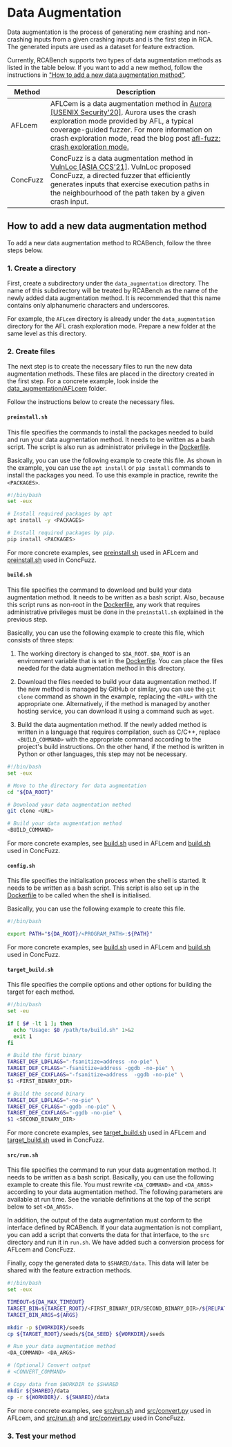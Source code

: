# Data Augmentation

Data augmentation is the process of generating new crashing and non-crashing inputs from a given crashing inputs and is the first step in RCA. The generated inputs are used as a dataset for feature extraction.

Currently, RCABench supports two types of data augmentation methods as listed in the table below. If you want to add a new method, follow the instructions in ["How to add a new data augmentation method"](#how-to-add-a-new-data-augmentation-method).

| Method | Description |
| ---- | ---- |
| AFLcem | AFLCem is a data augmentation method in [Aurora [USENIX Security'20]](https://www.usenix.org/conference/usenixsecurity20/presentation/blazytko). Aurora uses the crash exploration mode provided by AFL, a typical coverage-guided fuzzer. For more information on crash exploration mode, read the blog post [afl-fuzz: crash exploration mode.](https://lcamtuf.blogspot.com/2014/11/afl-fuzz-crash-exploration-mode.html) |
| ConcFuzz | ConcFuzz is a data augmentation method in [VulnLoc [ASIA CCS'21]](https://dl.acm.org/doi/10.1145/3433210.3437528). VulnLoc proposed ConcFuzz, a directed fuzzer that efficiently generates inputs that exercise execution paths in the neighbourhood of the path taken by a given crash input. |

## How to add a new data augmentation method

To add a new data augmentation method to RCABench, follow the three steps below.

### 1. Create a directory

First, create a subdirectory under the `data_augmentation` directory. The name of this subdirectory will be treated by RCABench as the name of the newly added data augmentation method. It is recommended that this name contains only alphanumeric characters and underscores.

For example, the `AFLcem` directory is already under the `data_augmentation` directory for the AFL crash exploration mode. Prepare a new folder at the same level as this directory.

### 2. Create files

The next step is to create the necessary files to run the new data augmentation methods. These files are placed in the directory created in the first step. For a concrete example, look inside the [data_augmentation/AFLcem](./methods/AFLcem/) folder.

Follow the instructions below to create the necessary files.

#### `preinstall.sh`

This file specifies the commands to install the packages needed to build and run your data augmentation method. It needs to be written as a bash script. The script is also run as administrator privilege in the [Dockerfile](./Dockerfile).

Basically, you can use the following example to create this file. As shown in the example, you can use the `apt install` or `pip install` commands to install the packages you need. To use this example in practice, rewrite the `<PACKAGES>`.

```bash
#!/bin/bash
set -eux

# Install required packages by apt
apt install -y <PACKAGES>

# Install required packages by pip.
pip install <PACKAGES>
```

For more concrete examples, see [preinstall.sh](./methods/AFLcem/preinstall.sh) used in AFLcem and [preinstall.sh](./methods/ConcFuzz/preinstall.sh) used in ConcFuzz.

#### `build.sh`

This file specifies the command to download and build your data augmentation method. It needs to be written as a bash script. Also, because this script runs as non-root in the [Dockerfile](./Dockerfile), any work that requires administrative privileges must be done in the `preinstall.sh` explained in the previous step.

Basically, you can use the following example to create this file, which consists of three steps:

1. The working directory is changed to `$DA_ROOT`. `$DA_ROOT` is an environment variable that is set in the [Dockerfile](./Dockerfile). You can place the files needed for the data augmentation method in this directory.

2. Download the files needed to build your data augmentation method. If the new method is managed by GitHub or similar, you can use the `git clone` command as shown in the example, replacing the `<URL>` with the appropriate one. Alternatively, if the method is managed by another hosting service, you can download it using a command such as `wget`.

3. Build the data augmentation method. If the newly added method is written in a language that requires compilation, such as C/C++, replace `<BUILD_COMMAND>` with the appropriate command according to the project's build instructions. On the other hand, if the method is written in Python or other languages, this step may not be necessary.

```bash
#!/bin/bash
set -eux

# Move to the directory for data augmentation
cd "${DA_ROOT}"

# Download your data augmentation method
git clone <URL>

# Build your data augmentation method
<BUILD_COMMAND>
```

For more concrete examples, see [build.sh](./methods/AFLcem/build.sh) used in AFLcem and [build.sh](./methods/ConcFuzz/build.sh) used in ConcFuzz.

#### `config.sh`

This file specifies the initialisation process when the shell is started. It needs to be written as a bash script. This script is also set up in the [Dockerfile](./Dockerfile) to be called when the shell is initialised.

Basically, you can use the following example to create this file.

```bash
#!/bin/bash

export PATH="${DA_ROOT}/<PROGRAM_PATH>:${PATH}"
```

For more concrete examples, see [build.sh](./methods/AFLcem/build.sh) used in AFLcem and [build.sh](./methods/ConcFuzz/build.sh) used in ConcFuzz.

#### `target_build.sh`

This file specifies the compile options and other options for building the target for each method.

```bash
#!/bin/bash
set -eu

if [ $# -lt 1 ]; then
  echo "Usage: $0 /path/to/build.sh" 1>&2
  exit 1
fi

# Build the first binary
TARGET_DEF_LDFLAGS="-fsanitize=address -no-pie" \
TARGET_DEF_CFLAGS="-fsanitize=address -ggdb -no-pie" \
TARGET_DEF_CXXFLAGS="-fsanitize=address  -ggdb -no-pie" \
$1 <FIRST_BINARY_DIR>

# Build the second binary
TARGET_DEF_LDFLAGS="-no-pie" \
TARGET_DEF_CFLAGS="-ggdb -no-pie" \
TARGET_DEF_CXXFLAGS="-ggdb -no-pie" \
$1 <SECOND_BINARY_DIR>
```

For more concrete examples, see [target_build.sh](./methods/AFLcem/target_build.sh) used in AFLcem and [target_build.sh](./methods/ConcFuzz/target_build.sh) used in ConcFuzz.

#### `src/run.sh`

This file specifies the command to run your data augmentation method. It needs to be written as a bash script. Basically, you can use the following example to create this file. You must rewrite `<DA_COMMAND>` and `<DA_ARGS>` according to your data augmentation method. The following parameters are available at run time. See the variable definitions at the top of the script below to set `<DA_ARGS>`.


In addition, the output of the data augmentation must conform to the interface defined by RCABench. If your data augmentation is not compliant, you can add a script that converts the data for that interface, to the `src` directory and run it in `run.sh`. We have added such a conversion process for AFLcem and ConcFuzz.

Finally, copy the generated data to `$SHARED/data`. This data will later be shared with the feature extraction methods.

```bash
#!/bin/bash
set -eux

TIMEOUT=${DA_MAX_TIMEOUT}
TARGET_BIN=${TARGET_ROOT}/<FIRST_BINARY_DIR/SECOND_BINARY_DIR>/${RELPATH}
TARGET_BIN_ARGS=${ARGS}

mkdir -p ${WORKDIR}/seeds
cp ${TARGET_ROOT}/seeds/${DA_SEED} ${WORKDIR}/seeds

# Run your data augmentation method
<DA_COMMAND> <DA_ARGS>

# (Optional) Convert output
# <CONVERT_COMMAND>

# Copy data from $WORKDIR to $SHARED
mkdir ${SHARED}/data
cp -r ${WORKDIR}/. ${SHARED}/data
```

For more concrete examples, see [src/run.sh](./methods/AFLcem/src/run.sh) and [src/convert.py](./methods/AFLcem/src/convert.py) used in AFLcem, and [src/run.sh](./methods/ConcFuzz/src/run.sh) and [src/convert.py](./methods/ConcFuzz/src/convert.py) used in ConcFuzz.

### 3. Test your method
